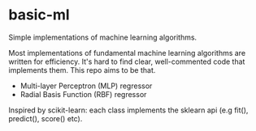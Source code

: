 # basic-ml

Simple implementations of machine learning algorithms. 

Most implementations of fundamental machine learning algorithms are written for efficiency. It's hard to find clear, well-commented code that implements them. This repo aims to be that. 

- Multi-layer Perceptron (MLP) regressor 
- Radial Basis Function (RBF) regressor 

Inspired by scikit-learn: each class implements the sklearn api (e.g fit(), predict(), score() etc). 
